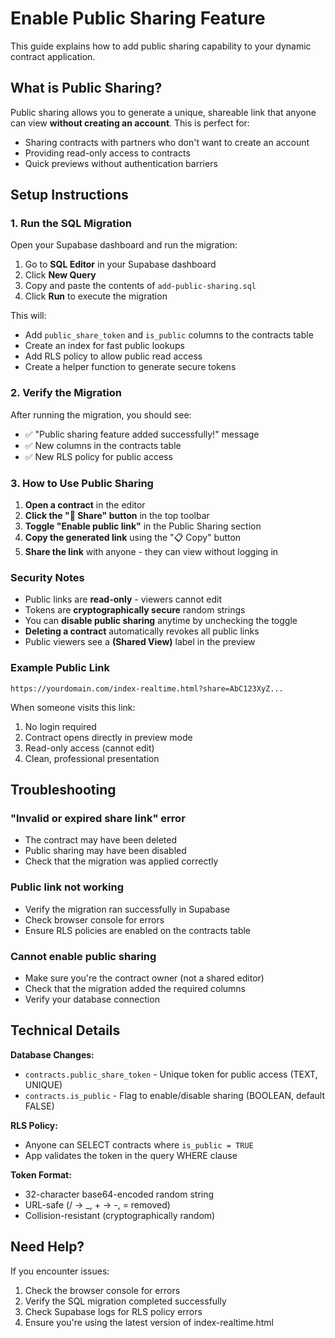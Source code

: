 # Enable Public Sharing Feature

This guide explains how to add public sharing capability to your dynamic contract application.

## What is Public Sharing?

Public sharing allows you to generate a unique, shareable link that anyone can view **without creating an account**. This is perfect for:
- Sharing contracts with partners who don't want to create an account
- Providing read-only access to contracts
- Quick previews without authentication barriers

## Setup Instructions

### 1. Run the SQL Migration

Open your Supabase dashboard and run the migration:

1. Go to **SQL Editor** in your Supabase dashboard
2. Click **New Query**
3. Copy and paste the contents of `add-public-sharing.sql`
4. Click **Run** to execute the migration

This will:
- Add `public_share_token` and `is_public` columns to the contracts table
- Create an index for fast public lookups
- Add RLS policy to allow public read access
- Create a helper function to generate secure tokens

### 2. Verify the Migration

After running the migration, you should see:
- ✅ "Public sharing feature added successfully!" message
- ✅ New columns in the contracts table
- ✅ New RLS policy for public access

### 3. How to Use Public Sharing

1. **Open a contract** in the editor
2. **Click the "🔗 Share" button** in the top toolbar
3. **Toggle "Enable public link"** in the Public Sharing section
4. **Copy the generated link** using the "📋 Copy" button
5. **Share the link** with anyone - they can view without logging in

### Security Notes

- Public links are **read-only** - viewers cannot edit
- Tokens are **cryptographically secure** random strings
- You can **disable public sharing** anytime by unchecking the toggle
- **Deleting a contract** automatically revokes all public links
- Public viewers see a **(Shared View)** label in the preview

### Example Public Link

```
https://yourdomain.com/index-realtime.html?share=AbC123XyZ...
```

When someone visits this link:
1. No login required
2. Contract opens directly in preview mode
3. Read-only access (cannot edit)
4. Clean, professional presentation

## Troubleshooting

### "Invalid or expired share link" error
- The contract may have been deleted
- Public sharing may have been disabled
- Check that the migration was applied correctly

### Public link not working
- Verify the migration ran successfully in Supabase
- Check browser console for errors
- Ensure RLS policies are enabled on the contracts table

### Cannot enable public sharing
- Make sure you're the contract owner (not a shared editor)
- Check that the migration added the required columns
- Verify your database connection

## Technical Details

**Database Changes:**
- `contracts.public_share_token` - Unique token for public access (TEXT, UNIQUE)
- `contracts.is_public` - Flag to enable/disable sharing (BOOLEAN, default FALSE)

**RLS Policy:**
- Anyone can SELECT contracts where `is_public = TRUE`
- App validates the token in the query WHERE clause

**Token Format:**
- 32-character base64-encoded random string
- URL-safe (/ → _, + → -, = removed)
- Collision-resistant (cryptographically random)

## Need Help?

If you encounter issues:
1. Check the browser console for errors
2. Verify the SQL migration completed successfully
3. Check Supabase logs for RLS policy errors
4. Ensure you're using the latest version of index-realtime.html
